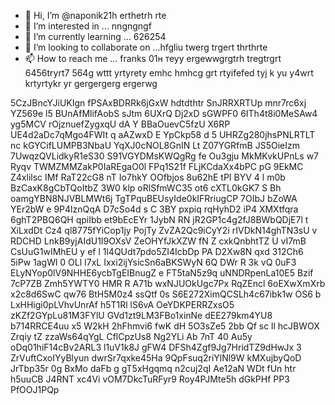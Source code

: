- 👋 Hi, I’m @naponik21h erthetrh rte
- 👀 I’m interested in ... nngngngf 
- 🌱 I’m currently learning ... 626254
- 💞️ I’m looking to collaborate on ...hfgliu  twerg trgert thrthrte
- 📫 How to reach me ... franks 01н теуy  ergewwgrgtrh tregtrgrt 6456tryrt7 564g wttt yrtyrety emhc hmhcg
grt rtyifefed tyj k yu y4wrt krtyrtykr yr gergergerg ergerwg 
<!---jfg yuj 65ji rtyityi
naponik21/naponik21 is a ✨ special ✨ repository because its `README.md` (this file) appears on your GitHub profiver vele. gaerger
You can click the Preview link to take a look at your changes.
--->
5CzJBncYJiUKIgn
fPSAxBDRRk6jGxW
hdtdthtr
SnJRRXRTUp
mnr7rc6xj YZ569e l5
BUnAfMlifAobS sJtm 6UXrQ Dj2xD  sGWPF0 6ITh4t8i0MeSAw4  yg5MCV rOjznuefZygxqU dA Y  BBaOuevC5fzU X6RP UE4d2aDc7qMgo4FWIt q aAZwxD E YpCkp58 d 5 UHRZg280jhsPNLRTLT nc   kGYCifLUMPB3NbaU  YqXJ0cNOL8GnIN Lt Z07YGRfmB JS5OieIzm 7UwqzQVLidkyR1eS30 S91VGYDMsKWQgRg fe Ou3gju MkMKvkUPnLs w7 Ryqv TWMZMMZakP0IaREgaO0l FPq1S21f FLjKCdaXx4bPC pG 9EkMC Z4xlilsc IMf RaT22cG8 nT  Io7hkY OOfbjos 8u62hE tPI BYV 4 l   m0b BzCaxK8gCbTQoItbZ 3W0 klp oRlSfmWC35  ot6 cXTL0kGK7 S Bh oamgYBN8NJVBLMWt6j  TgTPquBEUsyIde0kIFRriugCP 7OIbJ bZoWA YEr2bW  e   9P4lznQqA D7cSo4d s C 3BY pxpiq rqHyhD2 iP4   XMXtfqra 6ghT2PBQ6QH qpiIbb et9bEcEYr 1JybN RN jR2GP1c4g2fJ8BWbQDjE7l t  XiLxdDt  Cz4 ql8775fYiCop1jy   PojTy ZvZA2Qc9iCyY2i rIVDkN14ghTN3sU v RDCHD LnkB9yjAIdU1I9OXsV ZeOHYfJkXZW  fN Z cxkQnbhtTZ U vI7mB  CsUuG1wIMhEU y ef  l 1l4QUdt7pdo5ZI4IcbDp PA D2Xw8N qxd 312Ch6  5iPw 1agWl 0 OLl I7xL Ixxi2ijYsicSn6aBKSWyN 6Q DWr R 3k vQ 0uF3  ELyNYop0lV9NHHE6ycbTgEIBnugZ e FT5taN5z9q  uNNDRpenLa10E5 Bzif 7cP7ZB Zmh5YWTY0 HMR R  A71b wxNJUOkUgc7Px RqZEncl 6oEXwXmXrb x2c8d6SwC qw76 BtH5M0z4 ssQtf 0s S6E272XimQCSLh4c67ibk1w OS6 b LxHHigi0pLVhvUnrAf h5T1Rl lS6vA OeYDKPERRZxsO5 zKZf2GYpLu81M3FYlU GVd1zt9LM3FBo1xinNe  dEE279km4YU8 b714RRCE4uu x5   W2kH 2hFhmvi6 fwK dH 5O3sZe5 2bb Qf sc ll hcJBWOX  Zrqiy tZ zzaWs64qYgL CflCpzUs8 Ng2YLi Ab 7nT 40 Au5y oDq01hiF14cBv2ARL3 l1uV1k8J gFW4 DFSh4Zgf9Jg7HridTZ9dHwJx 3 ZrVuftCxoIYyBlyun dwrSr7qxke45Ha 9QpFsuq2riYlNl9W kMXujbyQoD  JrTbp35r 0g   BxMo daFb  g gT5xHgqmq n2cuj2qI Ae12aN  WDt  fUn htr h5uuCB    J4RNT  xc4Vi vOM7DkcTuRFyr9 Roy4PJMte5h dGkPHf PP3 PfOOJ1PQp
